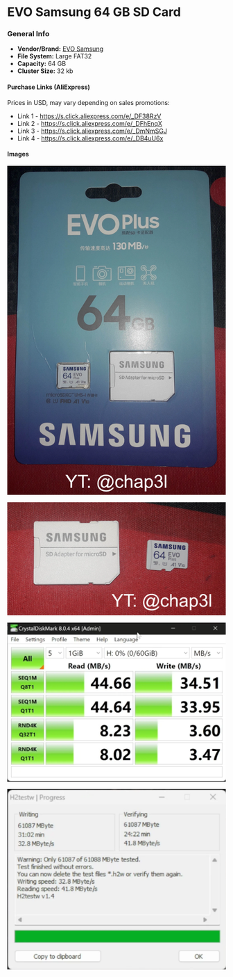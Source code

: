 # EVO Samsung 64 GB SD Card

### General Info

- <b>Vendor/Brand:</b> [EVO Samsung](https://s.click.aliexpress.com/e/_Dm6f9z5)
- <b>File System:</b> Large FAT32
- <b>Capacity:</b> 64 GB
- <b>Cluster Size:</b> 32 kb

#### Purchase Links (AliExpress)

Prices in USD, may vary depending on sales promotions:

- Link 1 - https://s.click.aliexpress.com/e/_DF38RzV
- Link 2 - https://s.click.aliexpress.com/e/_DFhEnqX
- Link 3 - https://s.click.aliexpress.com/e/_DmNmSGJ
- Link 4 - https://s.click.aliexpress.com/e/_DB4uU6x

#### Images

![SdCard1](Images/SdCard1.jpg)

![SdCard2](Images/SdCard2.jpg)

![CrystalDiskMark](Images/CrystalDiskMark.png)

![H2TestW](Images/H2TestW.png)
